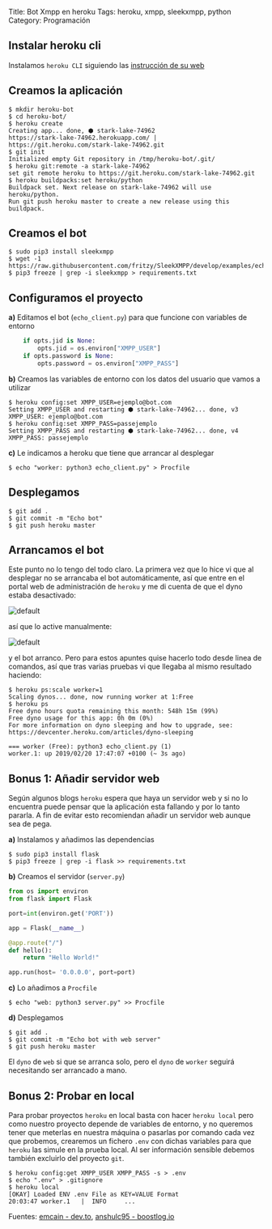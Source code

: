 Title: Bot Xmpp en heroku
Tags: heroku, xmpp, sleekxmpp, python
Category: Programación

## Instalar heroku cli

Instalamos `heroku CLI` siguiendo las [instrucción de su web](https://devcenter.heroku.com/articles/heroku-cli)

## Creamos la aplicación

```console
$ mkdir heroku-bot
$ cd heroku-bot/
$ heroku create
Creating app... done, ⬢ stark-lake-74962
https://stark-lake-74962.herokuapp.com/ | https://git.heroku.com/stark-lake-74962.git
$ git init
Initialized empty Git repository in /tmp/heroku-bot/.git/
$ heroku git:remote -a stark-lake-74962
set git remote heroku to https://git.heroku.com/stark-lake-74962.git
$ heroku buildpacks:set heroku/python
Buildpack set. Next release on stark-lake-74962 will use heroku/python.
Run git push heroku master to create a new release using this buildpack.
```

## Creamos el bot

```console
$ sudo pip3 install sleekxmpp
$ wget -1 https://raw.githubusercontent.com/fritzy/SleekXMPP/develop/examples/echo_client.py
$ pip3 freeze | grep -i sleekxmpp > requirements.txt
```

## Configuramos el proyecto

**a)** Editamos el bot (`echo_client.py`) para que funcione con variables de entorno

```python
    if opts.jid is None:
        opts.jid = os.environ["XMPP_USER"]
    if opts.password is None:
        opts.password = os.environ["XMPP_PASS"]
```

**b)** Creamos las variables de entorno con los datos del usuario que vamos a utilizar

```console
$ heroku config:set XMPP_USER=ejemplo@bot.com
Setting XMPP_USER and restarting ⬢ stark-lake-74962... done, v3
XMPP_USER: ejemplo@bot.com
$ heroku config:set XMPP_PASS=passejemplo
Setting XMPP_PASS and restarting ⬢ stark-lake-74962... done, v4
XMPP_PASS: passejemplo
```

**c)** Le indicamos a heroku que tiene que arrancar al desplegar

```console
$ echo "worker: python3 echo_client.py" > Procfile
```

## Desplegamos

```console
$ git add .
$ git commit -m "Echo bot"
$ git push heroku master
```

## Arrancamos el bot

Este punto no lo tengo del todo claro. La primera vez que lo hice vi
que al desplegar no se arrancaba el bot automáticamente, así que entre
en el portal web de administración de `heroku` y me di cuenta de que el
dyno estaba desactivado:

![default]({static}/images/heroku-dyno-off.png)

así que lo active manualmente:

![default]({static}/images/heroku-dyno-on.png)

y el bot arranco. Pero para estos apuntes quise hacerlo todo desde linea
de comandos, así que tras varias pruebas vi que llegaba al mismo resultado
haciendo:


```console
$ heroku ps:scale worker=1
Scaling dynos... done, now running worker at 1:Free
$ heroku ps
Free dyno hours quota remaining this month: 548h 15m (99%)
Free dyno usage for this app: 0h 0m (0%)
For more information on dyno sleeping and how to upgrade, see:
https://devcenter.heroku.com/articles/dyno-sleeping

=== worker (Free): python3 echo_client.py (1)
worker.1: up 2019/02/20 17:47:07 +0100 (~ 3s ago)
```

## Bonus 1: Añadir servidor web

Según algunos blogs `heroku` espera que haya un servidor web y si no
lo encuentra puede pensar que la aplicación esta fallando y por lo tanto
pararla. A fin de evitar esto recomiendan añadir un servidor web aunque
sea de pega.

**a)** Instalamos y añadimos las dependencias

```console
$ sudo pip3 install flask
$ pip3 freeze | grep -i flask >> requirements.txt
```

**b)** Creamos el servidor (`server.py`)

```python
from os import environ
from flask import Flask

port=int(environ.get('PORT'))

app = Flask(__name__)

@app.route("/")
def hello():
    return "Hello World!"

app.run(host= '0.0.0.0', port=port)
```

**c)** Lo añadimos a `Procfile`

```console
$ echo "web: python3 server.py" >> Procfile
```

**d)** Desplegamos

```console
$ git add .
$ git commit -m "Echo bot with web server"
$ git push heroku master
```

El `dyno` de `web` si que se arranca solo, pero el `dyno` de `worker`
seguirá necesitando ser arrancado a mano.

## Bonus 2: Probar en local

Para probar proyectos `heroku` en local basta con hacer `heroku local`
pero como nuestro proyecto depende de variables de entorno, y no queremos
tener que meterlas en nuestra máquina o pasarlas por comando cada vez que
probemos, crearemos un fichero `.env` con dichas variables para que `heroku`
las simule en la prueba local. Al ser información sensible debemos también
excluirlo del proyecto `git`.

```console
$ heroku config:get XMPP_USER XMPP_PASS -s > .env
$ echo ".env" > .gitignore
$ heroku local
[OKAY] Loaded ENV .env File as KEY=VALUE Format
20:03:47 worker.1   |  INFO     ...
```

Fuentes: [emcain - dev.to](https://dev.to/emcain/how-to-set-up-a-twitter-bot-with-python-and-heroku-1n39),
[anshulc95 - boostlog.io](https://boostlog.io/@anshulc95/how-to-host-a-discord-bot-on-heroku-for-free-5a9c230798a8b60096c43336)
